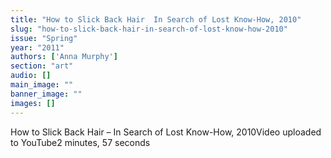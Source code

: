 ```yaml
---
title: "How to Slick Back Hair  In Search of Lost Know-How, 2010"
slug: "how-to-slick-back-hair-in-search-of-lost-know-how-2010"
issue: "Spring"
year: "2011"
authors: ['Anna Murphy']
section: "art"
audio: []
main_image: ""
banner_image: ""
images: []
---
```

How to Slick Back Hair – In Search of Lost Know-How, 2010Video uploaded to YouTube2 minutes, 57 seconds